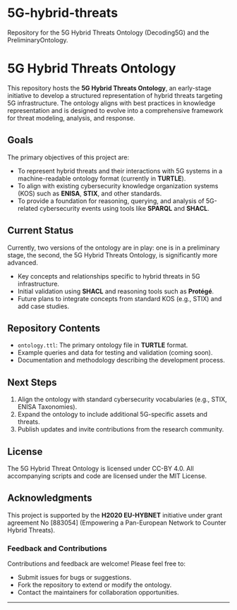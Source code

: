 # 5G-hybrid-threats
Repository for the 5G Hybrid Threats Ontology (Decoding5G) and the PreliminaryOntology.

# 5G Hybrid Threats Ontology

This repository hosts the **5G Hybrid Threats Ontology**, an early-stage initiative to develop a structured representation of hybrid threats targeting 5G infrastructure. The ontology aligns with best practices in knowledge representation and is designed to evolve into a comprehensive framework for threat modeling, analysis, and response.

## Goals

The primary objectives of this project are:
- To represent hybrid threats and their interactions with 5G systems in a machine-readable ontology format (currently in **TURTLE**).
- To align with existing cybersecurity knowledge organization systems (KOS) such as **ENISA**, **STIX**, and other standards.
- To provide a foundation for reasoning, querying, and analysis of 5G-related cybersecurity events using tools like **SPARQL** and **SHACL**.

## Current Status

Currently, two versions of the ontology are in play: one is in a preliminary stage, the second, the 5G Hybrid Threats Ontology, is significantly more advanced.
- Key concepts and relationships specific to hybrid threats in 5G infrastructure.
- Initial validation using **SHACL** and reasoning tools such as **Protégé**.
- Future plans to integrate concepts from standard KOS (e.g., STIX) and add case studies.

## Repository Contents

- `ontology.ttl`: The primary ontology file in **TURTLE** format.
- Example queries and data for testing and validation (coming soon).
- Documentation and methodology describing the development process.

## Next Steps

1. Align the ontology with standard cybersecurity vocabularies (e.g., STIX, ENISA Taxonomies).
2. Expand the ontology to include additional 5G-specific assets and threats.
3. Publish updates and invite contributions from the research community.

## License

The 5G Hybrid Threat Ontology is licensed under CC-BY 4.0. All accompanying scripts and code are licensed under the MIT License.

## Acknowledgments

This project is supported by the **H2020 EU-HYBNET** initiative under grant agreement No [883054] (Empowering a Pan-European Network to Counter Hybrid Threats).


### Feedback and Contributions

Contributions and feedback are welcome! Please feel free to:
- Submit issues for bugs or suggestions.
- Fork the repository to extend or modify the ontology.
- Contact the maintainers for collaboration opportunities.

---

